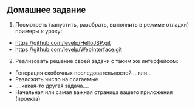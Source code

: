 Домашнее задание
----------------

1. Посмотреть (запустить, разобрать, выполнить в режиме отладки) примеры к уроку: 
 * https://github.com/levelp/HelloJSP.git
 * https://github.com/levelp/WebInterface.git
2. Реализовать решение своей задачи с таким же интерфейсом:
 * Генерация скобочных последовательностей ...или... 
 * Разложить число на слагаемые
 * ....какая-то другая задача.... 
 * Начальная или самая важная страница вашего приложения (проекта)


